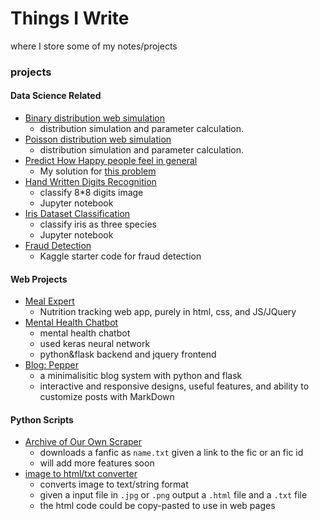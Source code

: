 # Things I Write
where I store some of my notes/projects

### projects

#### Data Science Related
- [Binary distribution web simulation](sim/bin/index.html)
  - distribution simulation and parameter calculation.
- [Poisson distribution web simulation](sim/poisson/index.html)
  - distribution simulation and parameter calculation.
- [Predict How Happy people feel in general](happiness/predict_happiness.ipynb)
    - My solution for [this problem](https://tianchi.aliyun.com/competition/entrance/231702/introduction?spm=5176.12281949.1003.1.493e2448Z3zvKZ)
- [Hand Written Digits Recognition](digits/digits_recognizer.ipynb)
    - classify 8*8 digits image
    - Jupyter notebook
- [Iris Dataset Classification](iris/iris_classification.ipynb)
    - classify iris as three species 
    - Jupyter notebook
- [Fraud Detection](https://www.kaggle.com/iasnobmatsu/xgb-model-with-feature-engineering)
    - Kaggle starter code for fraud detection

#### Web Projects
- [Meal Expert](https://github.com/iasnobmatsu/Meal-Expert/)
    - Nutrition tracking web app, purely in html, css, and JS/JQuery
- [Mental Health Chatbot](https://github.com/iasnobmatsu/Mental-Health-Information-Chatbot)
    - mental health chatbot
    - used keras neural network
    - python&flask backend and jquery frontend
- [Blog: Pepper](pepper/README.md)
    - a minimalisitic blog system with python and flask
    - interactive and responsive designs, useful features, and ability to customize posts with MarkDown

    
#### Python Scripts
- [Archive of Our Own Scraper](ficLoader.py)
    - downloads a fanfic as `name.txt` given a link to the fic or an fic id
    - will add more features soon 
- [image to html/txt converter](imgtotext/imgtotxt.md)
    - converts image to text/string format
    - given a input file in `.jpg` or `.png` output a `.html` file and a `.txt` file
    - the html code could be copy-pasted to use in web pages
    






